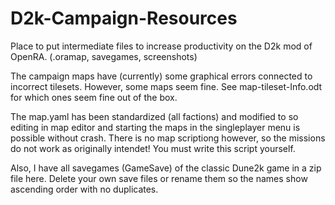 # D2k-Campaign-Resources
Place to put intermediate files to increase productivity on the D2k mod of OpenRA. (.oramap, savegames, screenshots)

The campaign maps have (currently) some graphical errors connected to incorrect tilesets. However, some maps seem fine. See map-tileset-Info.odt for which ones seem fine out of the box.

The map.yaml has been standardized (all factions) and modified to so editing in map editor and starting the maps in the singleplayer menu is possible without crash.
There is no map scriptiong however, so the missions do not work as originally intendet! You must write this script yourself.

Also, I have all savegames (GameSave) of the classic Dune2k game in a zip file here. Delete your own save files or rename them so the names show ascending order with no duplicates.

